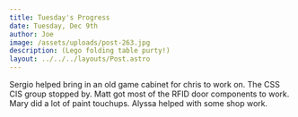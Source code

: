 ```yaml
---
title: Tuesday's Progress
date: Tuesday, Dec 9th
author: Joe
image: /assets/uploads/post-263.jpg
description: (Lego folding table purty!)
layout: ../../../layouts/Post.astro
---
```


Sergio helped bring in an old game cabinet for chris to work on.  The CSS CIS group stopped by.  Matt got most of the RFID door components to work.  Mary did a lot of paint touchups. Alyssa helped with some shop work.

